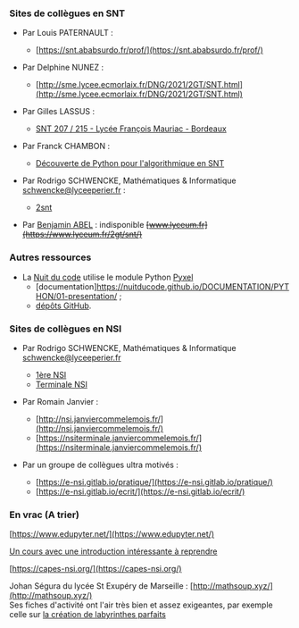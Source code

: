 
### Sites de collègues en SNT

- Par Louis PATERNAULT :

    - [https://snt.ababsurdo.fr/prof/](https://snt.ababsurdo.fr/prof/)

- Par Delphine NUNEZ :

    - [http://sme.lycee.ecmorlaix.fr/DNG/2021/2GT/SNT.html](http://sme.lycee.ecmorlaix.fr/DNG/2021/2GT/SNT.html)

- Par Gilles LASSUS :

    - [SNT 207 / 215 - Lycée François Mauriac - Bordeaux](https://glassus.github.io/snt/)

- Par Franck CHAMBON :

    - [Découverte de Python pour l'algorithmique en SNT](https://ens-fr.gitlab.io/algo0/)

- Par Rodrigo SCHWENCKE, Mathématiques & Informatique <schwencke@lyceeperier.fr>  :

    - [2snt](https://eskool.gitlab.io/2snt/)



- Par [Benjamin ABEL](https://framagit.org/benabel) :  indisponible ~~[www.lyceum.fr](https://www.lyceum.fr/2gt/snt/)~~


### Autres ressources

- La [Nuit du code](https://www.nuitducode.net/) utilise le module Python [Pyxel](https://github.com/kitao/pyxel)
    - [documentation]https://nuitducode.github.io/DOCUMENTATION/PYTHON/01-presentation/ ;
    - [dépôts GitHub](https://github.com/nuitducode). 


### Sites de collègues en NSI

- Par Rodrigo SCHWENCKE, Mathématiques & Informatique <schwencke@lyceeperier.fr> 
    -	[1ère NSI](https://eskool.gitlab.io/1nsi/)
    -	[Terminale NSI](https://eskool.gitlab.io/tnsi/)

- Par Romain Janvier :
    - [http://nsi.janviercommelemois.fr/](http://nsi.janviercommelemois.fr/)
    - [https://nsiterminale.janviercommelemois.fr/](https://nsiterminale.janviercommelemois.fr/)

- Par un groupe de collègues ultra motivés :
    - [https://e-nsi.gitlab.io/pratique/](https://e-nsi.gitlab.io/pratique/)
    - [https://e-nsi.gitlab.io/ecrit/](https://e-nsi.gitlab.io/ecrit/)


### En vrac (A trier)

[https://www.edupyter.net/](https://www.edupyter.net/)

[Un cours avec une introduction intéressante à reprendre](https://morioh.com/p/50f189960e70)


[https://capes-nsi.org/](https://capes-nsi.org/)


Johan Ségura du lycée St Exupéry de Marseille : [http://mathsoup.xyz/](http://mathsoup.xyz/)  
Ses fiches d'activité ont l'air très bien et assez exigeantes, par exemple celle sur [la création de labyrinthes parfaits](http://www.mathsoup.xyz/mathsoup.xyz/content/Informatique/Fiche%20d'activit%C3%A9%204%20-%20g%C3%A9n%C3%A9ration-labyrinthe/g%C3%A9n%C3%A9ration-labyrinthes%20-%20%C3%A9l%C3%A8ves.html)


